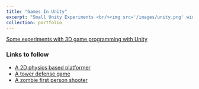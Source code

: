 ```yaml
---
title: "Games In Unity"
excerpt: "Small Unity Experiments <br/><img src='/images/unity.png' width=240 height=120>"
collection: portfolio
---
```


[Some experiments with 3D game programming with Unity](/portfolio/Unity/unity_index)

### Links to follow  

* [A 2D physics based platformer](https://github.com/AndLydakis/Project-Boost)
* [A tower defense game](https://github.com/AndLydakis/RealmRush)
* [A zombie first person shooter](https://github.com/AndLydakis/ZombieShoot)